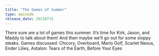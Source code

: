 ```yaml
---
title: "The Games of Summer"
type: episode
release_date: 20210715
---
```

There sure are a lot of games this summer. It’s time for Kirk, Jason, and Maddy to talk about them! And then maybe we’ll go out for some sloppy steaks. Games discussed: Chicory, Overboard, Mario Golf, Scarlet Nexus, Ender Lilies, Astalon: Tears of the Earth, Before Your Eyes